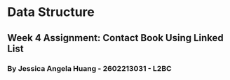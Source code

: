 # Data Structure
## Week 4 Assignment: Contact Book Using Linked List
### By Jessica Angela Huang - 2602213031 - L2BC
